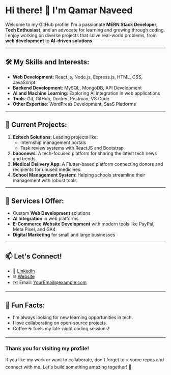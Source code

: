 # Hi there! 👋 I'm Qamar Naveed

Welcome to my GitHub profile! I'm a passionate **MERN Stack Developer**, **Tech Enthusiast**, and an advocate for learning and growing through coding. I enjoy working on diverse projects that solve real-world problems, from **web development** to **AI-driven solutions**.

---

## 🛠️ My Skills and Interests:
- **Web Development**: React.js, Node.js, Express.js, HTML, CSS, JavaScript
- **Backend Development**: MySQL, MongoDB, API Development
- **AI and Machine Learning**: Exploring AI integration in web applications
- **Tools**: Git, GitHub, Docker, Postman, VS Code
- **Other Expertise**: WordPress Development, SaaS Platforms

---

## 🌟 Current Projects:
1. **Ezitech Solutions**: Leading projects like:
   - Internship management portals
   - Task review systems with ReactJS and Bootstrap
2. **baoonews**: A tech-focused platform for sharing the latest tech news and trends.
3. **Medical Delivery App**: A Flutter-based platform connecting donors and recipients for unused medicines.
4. **School Management System**: Helping schools streamline their management with robust tools.

---

## 🚀 Services I Offer:
- Custom **Web Development** solutions
- **AI Integration** in web platforms
- **E-Commerce Website Development** with modern tools like PayPal, Meta Pixel, and GA4
- **Digital Marketing** for small and large businesses

---

## 📫 Let's Connect!
- 💼 [LinkedIn](https://www.linkedin.com/in/qamarnaveed345/)
- 🌐 [Website](https://baoonews.com)
- ✉️ Email: [YourEmail@example.com](mailto:qamargill427@gmail.com)

---

## 🌱 Fun Facts:
- I'm always looking for new learning opportunities in tech.
- I love collaborating on open-source projects.
- Coffee ☕ fuels my late-night coding sessions!

---

### Thank you for visiting my profile!  
If you like my work or want to collaborate, don't forget to ⭐ some repos and connect with me. Let's build something amazing together! 🚀
